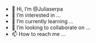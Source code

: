 - 👋 Hi, I’m @Juliaserpa
- 👀 I’m interested in ...
- 🌱 I’m currently learning ...
- 💞️ I’m looking to collaborate on ...
- 📫 How to reach me ...

<!---
Juliaserpa/Juliaserpa is a ✨ special ✨ repository because its `README.md` (this file) appears on your GitHub profile.
You can click the Preview link to take a look at your changes.
--->
